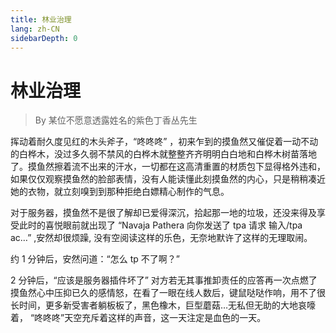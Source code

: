 ```yaml
---
title: 林业治理
lang: zh-CN
sidebarDepth: 0
---
```


# 林业治理

> By 某位不愿意透露姓名的紫色丁香丛先生

挥动着耐久度见红的木头斧子，“咚咚咚” ，初来乍到的摸鱼然又催促着一动不动的白桦木，没过多久弱不禁风的白桦木就整整齐齐明明白白地和白桦木树苗落地了。摸鱼然擦着流不出来的汗水，一切都在这高清重置的材质包下显得格外违和，如果仅仅观察摸鱼然的脸部表情，没有人能读懂此刻摸鱼然的内心，只是稍稍凑近她的衣物，就立刻嗅到到那种拒绝白嫖精心制作的气息。

对于服务器，摸鱼然不是很了解却已爱得深沉，拾起那一地的垃圾，还没来得及享受此时的喜悦眼前就出现了 “Navaja Pathera 向你发送了 tpa 请求 输入/tpa ac…” ,安然却很烦躁, 没有空阅读这样的乐色，无奈地默许了这样的无理取闹。

约 1 分钟后，安然问道：“怎么 tp 不了啊？”

2 分钟后，“应该是服务器插件坏了” 对方若无其事推卸责任的应答再一次点燃了摸鱼然心中压抑已久的感情怒，在看了一眼在线人数后，键鼠哒哒作响，用不了很长时间，更多新受害者躺板板了，黑色橡木，巨型蘑菇…无私但无助的大地哀嚎着， “咚咚咚”天空充斥着这样的声音，这一天注定是血色的一天。
